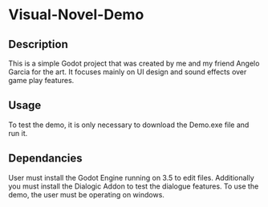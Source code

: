# Visual-Novel-Demo

## Description

This is a simple Godot project that was created by me and my friend Angelo Garcia for the art. It focuses mainly on UI design and sound effects over game play features.

## Usage

To test the demo, it is only necessary to download the Demo.exe file and run it.

## Dependancies

User must install the Godot Engine running on 3.5 to edit files. Additionally you must install the Dialogic Addon to test the dialogue features. To use the demo, the user must be operating on windows.
